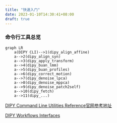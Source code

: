 ```yaml
---
title: "快速入门"
date: 2023-01-10T14:30:41+08:00
draft: true
---
```





### 命令行工具总览

```mermaid
graph LR
    a(DIPY CLI)-->1(dipy_align_affine)
    a-->2(dipy_align_syn)
    a-->3(dipy_apply_transform)
    a-->4(dipy_buan_lmm)
    a-->5(dipy_buan_profiles)
    a-->6(dipy_correct_motion)
    a-->7(dipy_denoise_lpca)
    a-->8(dipy_denoise_mppca)
    a-->9(dipy_denoise_patch2self)
    a-->10(dipy_fetch)
    a-->11(dipy_...)
```
[DIPY Command Line Utilities Reference官网参考地址](https://dipy.org/documentation/1.5.0/reference_cmd/#workflows-reference)





[DIPY Workflows Interfaces](https://dipy.org/documentation/1.5.0/interfaces/)


